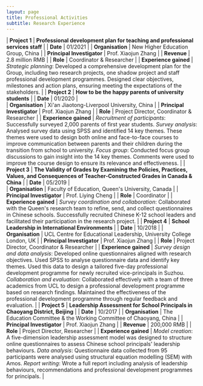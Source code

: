 ```yaml
---
layout: page
title: Professional Activities
subtitle: Research Experience
---
```



| **Project 1** | **Professional development plan for teaching and professional services staff** | 
| **Date** | 01/2021 | 
| **Organisation** | New Higher Education Group, China | 
| **Principal Investigator** | Prof. Xiaojun Zhang | 
| **Revenue** | 2.8 million RMB |
| **Role** | Coordinator & Researcher |
| **Experience gained** | *Strategic planning*: Developed a comprehensive development plan for the Group, including two research projects, one shadow project and staff professional development programmes. Designed clear objectives, milestones and action plans, ensuring meeting the expectations of the stakeholders. |
| **Project 2** | **How to be the happy parents of university students** | 
| **Date** | 01/2020 |  
| **Organisation** | Xi'an Jiaotong-Liverpool University, China | 
| **Principal Investigator** | Prof. Xiaojun Zhang | 
| **Role** | Project Director, Coordinator & Researcher |
| **Experience gained** | *Recruitment of participants*: Successfully surveyed 2,000 parents of first year students. *Survey analysis*: Analysed survey data using SPSS and identified 14 key themes. These themes were used to design both online and face-to-face courses to improve communication between parents and their children during the transition from school to university. *Focus group*: Conducted focus group discussions to gain insight into the 14 key themes. Comments were used to improve the course design to ensure its relevance and effectiveness. |
| **Project 3** | **The Validity of Grades by Examining the Policies, Practices, Values, and Consequences of Teacher-Constructed Grades in Canada & China** | 
| **Date** | 05/2019 |  
| **Organisation** | Faculty of Education, Queen's University, Canada | 
| **Principal Investigator** | Prof. Liying Cheng | 
| **Role** | Coordinator |
| **Experience gained** | *Survey coordination and collaboration*: Collaborated with the Queen's research team to refine, send, and collect questionnaires in Chinese schools. Successfully recruited Chinese K-12 school leaders and facilitated their participation in the research project. |
| **Project 4** | **School Leadership in International Environments** | 
| **Date** | 10/2018 | 
| **Organisation** | UCL Centre for Educational Leadership, University College London, UK | 
| **Principal Investigator** | Prof. Xiaojun Zhang | 
| **Role** | Project Director, Coordinator & Researcher |
| **Experience gained** | *Survey design and data analysis*: Developed online questionnaires aligned with research objectives. Used SPSS to analyse questionnaire data and identify key themes. Used this data to design a tailored five-day professional development programme for newly recruited vice-principals in Suzhou. *Collaboration and evaluation*: Collaborated effectively with a team of three academics from UCL to design a professional development programme based on research findings. Maintained the effectiveness of the professional development programme through regular feedback and evaluation. |
| **Project 5** | **Leadership Assessment for School Principals in Chaoyang District, Beijing** | 
| **Date** | 10/2017 | 
| **Organisation** | The Education Committee & the Working Committee of Chaoyang, China | 
| **Principal Investigator** | Prof. Xiaojun Zhang | 
| **Revenue** | 200,000 RMB |
| **Role** | Project Director, Researcher |
| **Experience gained** | *Model creation*: A five-dimension leadership assessment model was designed to structure online questionnaires to assess Chinese school principals' leadership behaviours. *Data analysis*: Questionnaire data collected from 95 participants were analysed using structural equation modelling (SEM) with Amos. *Report writing*: Wrote a full report including analysis of leadership behaviours, recommendations and professional development programmes for principals. |
